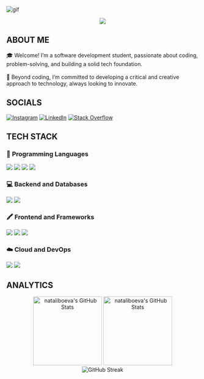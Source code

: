 ![gif](https://github.com/user-attachments/assets/10ad3ecf-e298-46cd-ab9c-f613be590f88)

<p align="center">
     <img src="https://readme-typing-svg.herokuapp.com?font=&center=true&width=380&height=45&lines=Nice+to+meet+you!" />


## ABOUT ME &nbsp;<img src="https://komarev.com/ghpvc/?username=nataliboeva&color=371D51&style=flat-square&label=Profile%20views&labelColor=FFFFFF" alt="" align="center"/></h2>🎓  Welcome! I’m a software development student, passionate about coding, problem-solving, and building a solid tech foundation.<br><br>🎯  Beyond coding, I’m committed to developing a critical and creative approach to technology, always looking to innovate.

## SOCIALS
[![Instagram](https://img.shields.io/badge/Instagram-%23E4405F.svg?logo=Instagram&logoColor=white)](https://instagram.com/nataliboevaa) [![LinkedIn](https://img.shields.io/badge/LinkedIn-%230077B5.svg?logo=linkedin&logoColor=white)](https://linkedin.com/in/natali-boeva-8b0a762b8) [![Stack Overflow](https://img.shields.io/badge/-Stackoverflow-FE7A16?logo=stack-overflow&logoColor=white)](https://stackoverflow.com/users/28110766) 

## TECH STACK

### 🧩 <span>Programming Languages</span>
<p>
  <img src="https://img.shields.io/badge/C%23-4527a0?logo=csharp&logoColor=white&style=flat&labelColor=4527a0&color=E0D4F7" />
  <img src="https://img.shields.io/badge/Java-f57f17?logo=openjdk&logoColor=white&style=flat&labelColor=f57f17&color=FFE0B2" />
  <img src="https://img.shields.io/badge/C++-283593?logo=c%2B%2B&logoColor=white&style=flat&labelColor=283593&color=C5C6F2" />
  <img src="https://img.shields.io/badge/JavaScript-f7df1e?logo=javascript&logoColor=black&style=flat&labelColor=f7df1e&color=fff9c4" />
</p>

### 💻 <span>Backend and Databases</span>
<p>
  <img src="https://img.shields.io/badge/.NET-512da8?logo=dotnet&logoColor=white&style=flat&labelColor=512da8&color=DDD3F8" />
  <img src="https://img.shields.io/badge/Microsoft%20SQL%20Server-d84315?logo=microsoftsqlserver&logoColor=white&style=flat&labelColor=d84315&color=f3c2a2" />
</p>

### 🖍 <span>Frontend and Frameworks</span>
<p>
  <img src="https://img.shields.io/badge/HTML5-e44d26?logo=html5&logoColor=white&style=flat&labelColor=e44d26&color=F2BDA5" />
  <img src="https://img.shields.io/badge/CSS3-264de4?logo=css3&logoColor=white&style=flat&labelColor=264de4&color=BACAF7" />
  <img src="https://img.shields.io/badge/Bootstrap-6f42c1?logo=bootstrap&logoColor=white&style=flat&labelColor=6f42c1&color=D5C9F7" />
</p>

### ☁️ <span>Cloud and DevOps</span>
<p>
  <img src="https://img.shields.io/badge/GitHub%20Actions-2c2e43?logo=githubactions&logoColor=white&style=flat&labelColor=2c2e43&color=BBB9E6" />
  <img src="https://img.shields.io/badge/Jenkins-6d4c41?logo=jenkins&logoColor=white&style=flat&labelColor=6d4c41&color=D7C4B7" />
</p>

## ANALYTICS
<div align="center">
<img  alt="nataliboeva's GitHub Stats" height="180em" src="https://awesome-github-stats.azurewebsites.net/user-stats/nataliboeva?cardType=level&theme=jolly&showIcons=false&preferLogin=false&Background=371D51&Border=371D51"/>  
<img height="180em" src="https://github-readme-stats.vercel.app/api/top-langs/?username=nataliboeva&theme=jolly&show_icons=true&hide_border=true&layout=compact&hide_title=falsee&bg_color=371d51" alt="nataliboeva's GitHub Stats" />
</div>
<div align="center">
<img src="https://github-readme-streak-stats.herokuapp.com?user=nataliboeva&theme=jolly&hide_border=true&border_radius=12&short_numbers=true&card_width=180&card_height=180&background=371D51&fire=FF64DA&ring=FF64DA&currStreakNum=FF64DA&currStreakLabel=FF64DA&hide_total_contributions=true&hide_longest_streak=true" alt="GitHub Streak"/>
</div>


